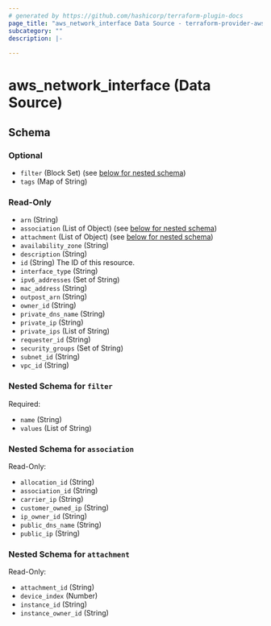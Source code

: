 ```yaml
---
# generated by https://github.com/hashicorp/terraform-plugin-docs
page_title: "aws_network_interface Data Source - terraform-provider-aws"
subcategory: ""
description: |-
  
---
```


# aws_network_interface (Data Source)





<!-- schema generated by tfplugindocs -->
## Schema

### Optional

- `filter` (Block Set) (see [below for nested schema](#nestedblock--filter))
- `tags` (Map of String)

### Read-Only

- `arn` (String)
- `association` (List of Object) (see [below for nested schema](#nestedatt--association))
- `attachment` (List of Object) (see [below for nested schema](#nestedatt--attachment))
- `availability_zone` (String)
- `description` (String)
- `id` (String) The ID of this resource.
- `interface_type` (String)
- `ipv6_addresses` (Set of String)
- `mac_address` (String)
- `outpost_arn` (String)
- `owner_id` (String)
- `private_dns_name` (String)
- `private_ip` (String)
- `private_ips` (List of String)
- `requester_id` (String)
- `security_groups` (Set of String)
- `subnet_id` (String)
- `vpc_id` (String)

<a id="nestedblock--filter"></a>
### Nested Schema for `filter`

Required:

- `name` (String)
- `values` (List of String)


<a id="nestedatt--association"></a>
### Nested Schema for `association`

Read-Only:

- `allocation_id` (String)
- `association_id` (String)
- `carrier_ip` (String)
- `customer_owned_ip` (String)
- `ip_owner_id` (String)
- `public_dns_name` (String)
- `public_ip` (String)


<a id="nestedatt--attachment"></a>
### Nested Schema for `attachment`

Read-Only:

- `attachment_id` (String)
- `device_index` (Number)
- `instance_id` (String)
- `instance_owner_id` (String)
